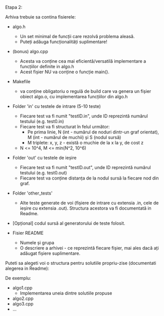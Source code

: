 
Etapa 2:

Arhiva trebuie sa contina fisierele:

* algo.h
    * Un set minimal de funcții care rezolvă problema aleasă.
    * Puteți adăuga funcționalități suplimentare!
    
* (bonus) algo.cpp
    * Acesta va conține cea mai eficientă/versatilă implementare a funcțiilor definite in algo.h
    * Acest fișier NU va conține o funcție main().

* Makefile 
    * va conține obligatoriu o regulă de build care va genera
    un fișier obiect algo.o, cu implementarea funcțiilor din algo.h

* Folder 'in' cu testele de intrare  (5-10 teste)
    * Fiecare test va fi numit "testID.in", unde ID reprezintă numărul
    testului (e.g. test0.in)
    * Fiecare test va fi structurat în felul următor:
      * Pe prima linie, N (int - numărul de noduri dintr-un graf orientat), M (int - numărul de muchii) și S (nodul sursă)
      * M triplete: x, y, z - există o muchie de la x la y, de cost z
    * N <= 10^4, M <= min(N^2, 10^6)
      
* Folder 'out' cu testele de ieșire
    * Fiecare test va fi numit "testID.out", unde ID reprezintă numărul
    testului (e.g. test0.out) 
    * Fiecare test va conține distanța de la nodul sursă la fiecare nod din graf.
    
* Folder 'other_tests'
    * Alte teste generate de voi (fișiere de intrare cu extensia .in, 
    cele de ieșire cu extensia .out). Structura acestora va fi 
    documentată in Readme.

* [Opțional] codul sursă al generatorului de teste folosit.

* Fisier README
    * Numele și grupa
    * O descriere a arhivei - ce reprezintă fiecare fișier, mai ales dacă ați adăugat
    fișiere suplimentare.
   
Puteti sa alegeti voi o structura pentru solutiile propriu-zise (documentati alegerea in Readme):

De exemplu:
* algo1.cpp 
    * Implementarea uneia dintre solutiile propuse 
* algo2.cpp 
* algo3.cpp
* ...            
    
     
